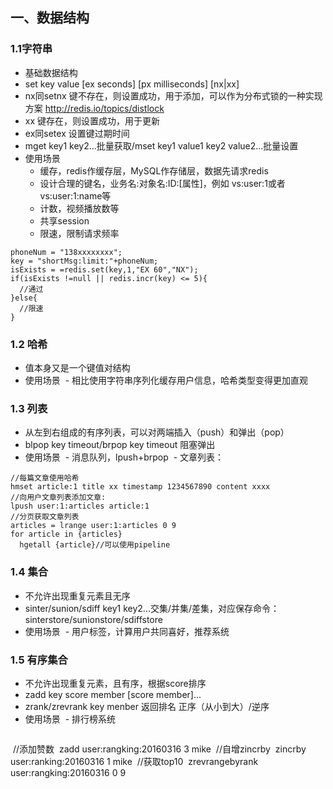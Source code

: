## 一、数据结构
### 1.1字符串
- 基础数据结构
- set key value [ex seconds] [px milliseconds] [nx|xx]
- nx同setnx 键不存在，则设置成功，用于添加，可以作为分布式锁的一种实现方案 http://redis.io/topics/distlock
- xx 键存在，则设置成功，用于更新
- ex同setex 设置键过期时间
- mget key1 key2...批量获取/mset key1 value1 key2 value2...批量设置
- 使用场景
  - 缓存，redis作缓存层，MySQL作存储层，数据先请求redis
  - 设计合理的键名，业务名:对象名:ID:[属性]，例如 vs:user:1或者vs:user:1:name等
  - 计数，视频播放数等
  - 共享session
  - 限速，限制请求频率
```
phoneNum = "138xxxxxxxx";
key = "shortMsg:limit:"+phoneNum;
isExists = =redis.set(key,1,"EX 60","NX");
if(isExists !=null || redis.incr(key) <= 5){
  //通过
}else{
  //限速
}
```

### 1.2 哈希
- 值本身又是一个键值对结构
- 使用场景
  - 相比使用字符串序列化缓存用户信息，哈希类型变得更加直观

### 1.3 列表
- 从左到右组成的有序列表，可以对两端插入（push）和弹出（pop）
- blpop key timeout/brpop key timeout 阻塞弹出
- 使用场景
  - 消息队列，lpush+brpop
  - 文章列表：
```
//每篇文章使用哈希
hmset article:1 title xx timestamp 1234567890 content xxxx
//向用户文章列表添加文章:
lpush user:1:articles article:1
//分页获取文章列表
articles = lrange user:1:articles 0 9
for article in {articles}
  hgetall {article}//可以使用pipeline
```

### 1.4 集合
- 不允许出现重复元素且无序
- sinter/sunion/sdiff key1 key2...交集/并集/差集，对应保存命令：sinterstore/sunionstore/sdiffstore
- 使用场景
  - 用户标签，计算用户共同喜好，推荐系统
  
### 1.5 有序集合
- 不允许出现重复元素，且有序，根据score排序
- zadd key score member [score member]...
- zrank/zrevrank key menber 返回排名 正序（从小到大）/逆序
- 使用场景
  - 排行榜系统
  ```
  //添加赞数
  zadd user:rangking:20160316 3 mike
  //自增zincrby
  zincrby user:ranking:20160316 1 mike
  //获取top10
  zrevrangebyrank user:rangking:20160316 0 9
  ```
